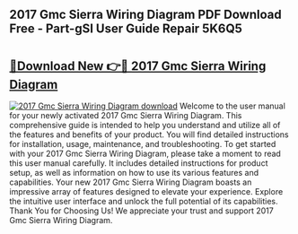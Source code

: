 ## 2017 Gmc Sierra Wiring Diagram PDF Download Free - Part-gSI User Guide Repair 5K6Q5

# <h2><a href="http://dflexz.blite.top/?on=2017+Gmc+Sierra+Wiring+Diagram">🔗Download New 👉🔴 2017 Gmc Sierra Wiring Diagram</a></h2>

[![2017 Gmc Sierra Wiring Diagram download](https://i.imgur.com/lujVjoI.png)](http://dflexz.blite.top/?on=2017+Gmc+Sierra+Wiring+Diagram)
Welcome to the user manual for your newly activated 2017 Gmc Sierra Wiring Diagram. This comprehensive guide is intended to help you understand and utilize all of the features and benefits of your product. You will find detailed instructions for installation, usage, maintenance, and troubleshooting. To get started with your 2017 Gmc Sierra Wiring Diagram, please take a moment to read this user manual carefully. It includes detailed instructions for product setup, as well as information on how to use its various features and capabilities. Your new 2017 Gmc Sierra Wiring Diagram boasts an impressive array of features designed to elevate your experience. Explore the intuitive user interface and unlock the full potential of its capabilities. Thank You for Choosing Us! We appreciate your trust and support 2017 Gmc Sierra Wiring Diagram.
